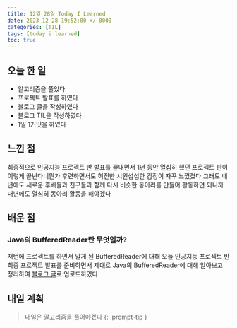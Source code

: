 ```yaml
---
title: 12월 28일 Today I Learned
date: 2023-12-28 19:52:00 +/-0000
categories: [TIL]
tags: [today i learned]
toc: true
---
```


## 오늘 한 일

* 알고리즘을 풀었다
* 프로젝트 발표를 하였다
* 블로그 글을 작성하였다
* 블로그 TIL을 작성하였다
* 1일 1커밋을 하였다

## 느낀 점

최종적으로 인공지능 프로젝트 반 발표를 끝내면서 1년 동안 열심히 했던 프로젝트 반이 이렇게 끝난다니뭔가 후련하면서도 허전한 시원섭섭한 감정이 자꾸 느꼈졌다 그래도 내년에도 새로운 후배들과 친구들과 함께 다시 비슷한 동아리를 만들어 활동하면 되니까 내년에도 열심히 동아리 활동을 해야겠다

## 배운 점

### Java의 BufferedReader란 무엇일까?

저번에 프로젝트를 하면서 알게 된 BufferedReader에 대해 오늘 인공지능 프로젝트 반 최종 프로젝트 발표를 준비하면서 제대로 Java의 BufferedReader에 대해 알아보고 정리하여 [블로그 글](https://jangwoojun.github.io/posts/Java%EC%9D%98-BufferedReader%EB%9E%80-%EB%AC%B4%EC%97%87%EC%9D%BC%EA%B9%8C/)로 업로드하였다

## 내일 계획

> 내일은 알고리즘을 풀어야겠다
{: .prompt-tip }

